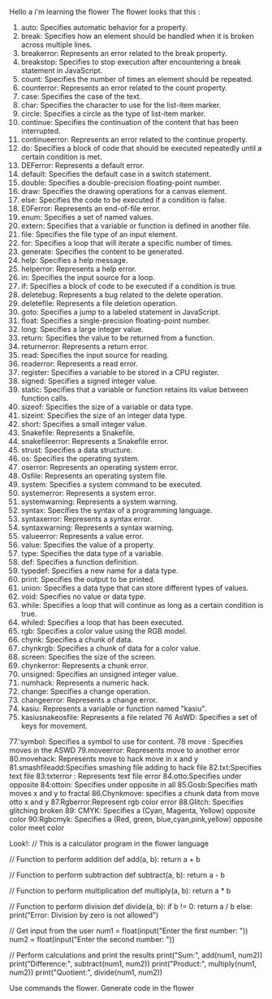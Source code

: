 Hello a i'm learning the flower
The flower looks that this :
1. auto: Specifies automatic behavior for a property.
2. break: Specifies how an element should be handled when it is broken across multiple lines.
3. breakerror: Represents an error related to the break property.
4. breakstop: Specifies to stop execution after encountering a break statement in JavaScript.
5. count: Specifies the number of times an element should be repeated.
6. counterror: Represents an error related to the count property.
7. case: Specifies the case of the text.
8. char: Specifies the character to use for the list-item marker.
9. circle: Specifies a circle as the type of list-item marker.
10. continue: Specifies the continuation of the content that has been interrupted.
11. continueerror: Represents an error related to the continue property.
12. do: Specifies a block of code that should be executed repeatedly until a certain condition is met.
13. DEFerror: Represents a default error.
14. default: Specifies the default case in a switch statement.
15. double: Specifies a double-precision floating-point number.
16. draw: Specifies the drawing operations for a canvas element.
17. else: Specifies the code to be executed if a condition is false.
18. E0Ferror: Represents an end-of-file error.
19. enum: Specifies a set of named values.
20. extern: Specifies that a variable or function is defined in another file.
21. file: Specifies the file type of an input element.
22. for: Specifies a loop that will iterate a specific number of times.
23. generate: Specifies the content to be generated.
24. help: Specifies a help message.
25. helperror: Represents a help error.
26. in: Specifies the input source for a loop.
27. if: Specifies a block of code to be executed if a condition is true.
28. deletebug: Represents a bug related to the delete operation.
29. deletefile: Represents a file deletion operation.
30. goto: Specifies a jump to a labeled statement in JavaScript.
31. float: Specifies a single-precision floating-point number.
32. long: Specifies a large integer value.
33. return: Specifies the value to be returned from a function.
34. returnerror: Represents a return error.
35. read: Specifies the input source for reading.
36. readerror: Represents a read error.
37. register: Specifies a variable to be stored in a CPU register.
38. signed: Specifies a signed integer value.
39. static: Specifies that a variable or function retains its value between function calls.
40. sizeof: Specifies the size of a variable or data type.
41. sizeint: Specifies the size of an integer data type.
42. short: Specifies a small integer value.
43. Snakefile: Represents a Snakefile.
44. snakefileerror: Represents a Snakefile error.
45. strust: Specifies a data structure.
46. os: Specifies the operating system.
47. oserror: Represents an operating system error.
48. Osfile: Represents an operating system file.
49. system: Specifies a system command to be executed.
50. systemerror: Represents a system error.
51. systemwarning: Represents a system warning.
52. syntax: Specifies the syntax of a programming language.
53. syntaxerror: Represents a syntax error.
54. syntaxwarning: Represents a syntax warning.
55. valueerror: Represents a value error.
56. value: Specifies the value of a property.
57. type: Specifies the data type of a variable.
58. def: Specifies a function definition.
59. typedef: Specifies a new name for a data type.
60. print: Specifies the output to be printed.
61. union: Specifies a data type that can store different types of values.
62. void: Specifies no value or data type.
63. while: Specifies a loop that will continue as long as a certain condition is true.
64. whiled: Specifies a loop that has been executed.
65. rgb: Specifies a color value using the RGB model.
66. chynk: Specifies a chunk of data.
67. chynkrgb: Specifies a chunk of data for a color value.
68. screen: Specifies the size of the screen.
69. chynkerror: Represents a chunk error.
70. unsigned: Specifies an unsigned integer value.
71. numhack: Represents a numeric hack.
72. change: Specifies a change operation.
73. changeerror: Represents a change error.
74. kasiu: Represents a variable or function named "kasiu".
75. kasiusnakeosfile: Represents a file related
76 AsWD: Specifies a set of keys for movement.

77.'symbol: Specifies a symbol to use for content.
78 move : Specifies moves in the ASWD
79.moveerror: Represents move to another error
80.movehack: Represents move to hack move in x and y
81.smashfileadd:Specifies smashing file adding to hack file
82.txt:Specifies text file
83:txterror : Represents text file error
84.otto:Specifies under opposite
84:ottoin: Specifies under opposite in all
85.Gosb:Specifies math moves x and y to fractal
86.Chynkmove: specifies a chunk data from move otto x and y
87.Rgberror:Represent rgb color error
88.Glitch: Specifies glitching broken
89: CMYK: Specifies a (Cyan, Magenta, Yellow) opposite color
90:Rgbcmyk: Specifies a (Red, green, blue,cyan,pink,yellow) opposite color meet color

Look!:
// This is a calculator program in the flower language

// Function to perform addition
def add(a, b):
    return a + b

// Function to perform subtraction
def subtract(a, b):
    return a - b

// Function to perform multiplication
def multiply(a, b):
    return a * b

// Function to perform division
def divide(a, b):
    if b != 0:
        return a / b
    else:
        print("Error: Division by zero is not allowed")

// Get input from the user
num1 = float(input("Enter the first number: "))
num2 = float(input("Enter the second number: "))

// Perform calculations and print the results
print("Sum:", add(num1, num2))
print("Difference:", subtract(num1, num2))
print("Product:", multiply(num1, num2))
print("Quotient:", divide(num1, num2))


Use commands the flower. Generate code in the flower
